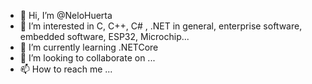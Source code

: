 - 👋 Hi, I’m @NeloHuerta
- 👀 I’m interested in C, C++, C# , .NET in general, enterprise software, embedded software, ESP32, Microchip...
- 🌱 I’m currently learning .NETCore
- 💞️ I’m looking to collaborate on ...
- 📫 How to reach me ...

<!---
NeloHuerta/NeloHuerta is a ✨ special ✨ repository because its `README.md` (this file) appears on your GitHub profile.
You can click the Preview link to take a look at your changes.
--->
